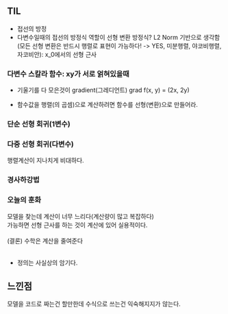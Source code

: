 ## TIL
- 접선의 방정
- 다변수일때의 접선의 방정식 역할이 선형 변환 방정식? L2 Norm 기반으로 생각함
(모든 선형 변환은 반드시 행렬로 표현이 가능하다! -> YES, 미분행렬, 야코비행렬, 자코비안): x_0에서의 선형 근사

### 다변수 스칼라 함수: xy가 서로 얽혀있을때
- 기울기를 다 모은것이 gradient(그레디언트)
grad f(x, y) = (2x, 2y)

- 함수값을 행렬(의 곱셈)으로 계산하려면 함수를 선형(변환)으로 만들어라.

### 단순 선형 회귀(1변수)
### 다중 선형 회귀(다변수) 
행렬계산이 지나치게 비대하다.
### 경사하강법 

### 오늘의 훈화
모델을 찾는데 계산이 너무 느리다(계산량이 많고 복잡하다) <br> 
가능하면 선형 근사를 하는 것이 계산에 있어 실용적이다. <br> <br> 
(결론) 수학은 계산을 줄여준다 <br><br>
- 정의는 사실상의 암기다. 

## 느낀점
모델을 코드로 짜는건 할만한데
수식으로 쓰는건 익숙해지지가 않는다.